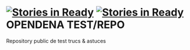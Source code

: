 [![Stories in Ready](https://badge.waffle.io/tornad/opendena.png?label=ready)](https://waffle.io/tornad/opendena)
[![Stories in Ready](https://badge.waffle.io/tornad/opendena.png?label=ready)](https://waffle.io/tornad/opendena)
OPENDENA TEST/REPO
=================


Repository public de test trucs & astuces
